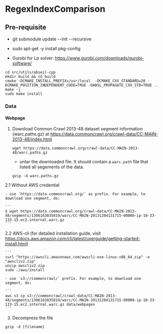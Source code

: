 # RegexIndexComparison

## Pre-requisite

- git submodule update --init --recursive

- sudo apt-get -y install pkg-config

- Gurobi for Lp solver: https://www.gurobi.com/downloads/gurobi-software/

```
cd src/utils/abseil-cpp
mkdir build && cd build
cmake -DCMAKE_INSTALL_PREFIX=/usr/local  -DCMAKE_CXX_STANDARD=20 -DCMAKE_POSITION_INDEPENDENT_CODE=TRUE -DABSL_PROPAGATE_CXX_STD=TRUE ..
make -j
sudo make install
```
### Data

#### Webpage

1. Download Common Crawl 2013-48 dataset segment information (warc.paths.gz) at https://data.commoncrawl.org/crawl-data/CC-MAIN-2013-48/index.html

    `wget https://data.commoncrawl.org/crawl-data/CC-MAIN-2013-48/warc.paths.gz`

    - untar the downloaded file. It should contain a `warc.path` file that listed all segements of the data.

    `gzip -d warc.paths.gz`

2.1 Without AWS credential

    - use `https://data.commoncrawl.org/` as prefix. For example, to download one segment, do:

    ```
    $ wget https://data.commoncrawl.org/crawl-data/CC-MAIN-2013-48/segments/1386163035819/warc/CC-MAIN-20131204131715-00000-ip-10-33-133-15.ec2.internal.warc.gz
    ```


2.2 AWS-cli (for detailed installation guide, visit https://docs.aws.amazon.com/cli/latest/userguide/getting-started-install.html)

    ```
    curl "https://awscli.amazonaws.com/awscli-exe-linux-x86_64.zip" -o "awscliv2.zip"
    unzip awscliv2.zip
    sudo ./aws/install

    - use `s3://commoncrawl/` prefix. For example, to download one segment, do:

    ```
    aws s3 cp s3://commoncrawl/crawl-data/CC-MAIN-2013-48/segments/1386163035819/warc/CC-MAIN-20131204131715-00000-ip-10-33-133-15.ec2.internal.warc.gz data/webpages
    ```

3. Decompress the file

`gzip -d [filename]`